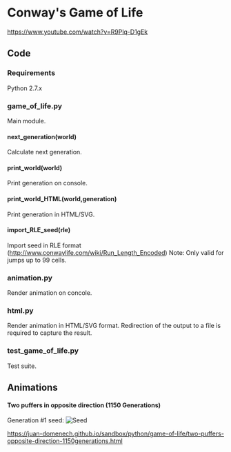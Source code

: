 # Conway's Game of Life

https://www.youtube.com/watch?v=R9Plq-D1gEk

## Code

### Requirements
Python 2.7.x

### game_of_life.py
Main module.

#### next_generation(world)
Calculate next generation.

#### print_world(world)
Print generation on console.

#### print_world_HTML(world,generation)
Print generation in HTML/SVG.

#### import_RLE_seed(rle)
Import seed in RLE format (http://www.conwaylife.com/wiki/Run_Length_Encoded)
Note: Only valid for jumps up to 99 cells.

### animation.py
Render animation on concole.

### html.py
Render animation in HTML/SVG format.
Redirection of the output to a file is required to capture the result.

### test_game_of_life.py
Test suite.


## Animations

#### Two puffers in opposite direction (1150 Generations)

Generation #1 seed:
![Seed](http://juan-domenech.github.io/sandbox/python/game-of-life/seed-two-puffers-opposite-direction.png)

https://juan-domenech.github.io/sandbox/python/game-of-life/two-puffers-opposite-direction-1150generations.html



